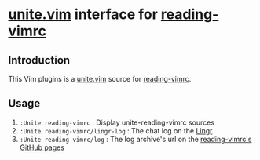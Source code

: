 [unite.vim](https://github.com/Shougo/unite.vim) interface for [reading-vimrc](http://vim-jp.org/reading-vimrc/)
================================================================================================================

Introduction
------------
This Vim plugins is a [unite.vim](https://github.com/Shougo/unite.vim) source for [reading-vimrc](http://vim-jp.org/reading-vimrc/).

Usage
-----

1. `:Unite reading-vimrc` : Display unite-reading-vimrc sources
2. `:Unite reading-vimrc/lingr-log` : The chat log on the [Lingr](http://lingr.com/room/vim)
3. `:Unite reading-vimrc/log` : The log archive's url on the [reading-vimrc's GitHub pages](http://vim-jp.org/reading-vimrc/archive/)
